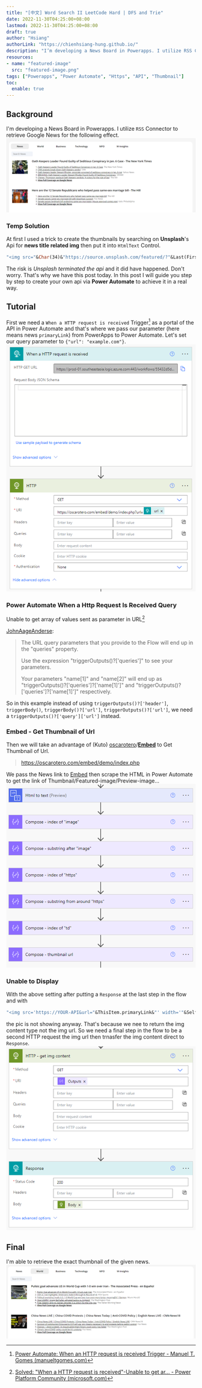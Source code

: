 ```yaml
---
title: "[中文] Word Search II LeetCode Hard | DFS and Trie"
date: 2022-11-30T04:25:00+08:00
lastmod: 2022-11-30T04:25:00+08:00
draft: true
author: "Hsiang"
authorLink: "https://chienhsiang-hung.github.io/"
description: "I’m developing a News Board in Powerapps. I utilize RSS Connector to retrieve Google News for the following effect."
resources:
- name: "featured-image"
  src: "featured-image.png"
tags: ["Powerapps", "Power Automate", "Https", "API", "Thumbnail"]
toc:
  enable: true
---
```

## Background
I'm developing a News Board in Powerapps. I utilize `RSS` Connector to retrieve Google News for the following effect.
![featured-image.png](featured-image.png "featured-image")

### Temp Solution
At first I used a trick to create the thumbnails by searching on **Unsplash**'s Api for **news title related img** then put it into `HtmlText` Control.
```vb
"<img src="&Char(34)&"https://source.unsplash.com/featured/?"&Last(FirstN(Split(ThisItem.title, " "), 2)).Result&Char(34)&" width="&Char(34)&Self.Width&Char(34)&" height="&Char(34)&Self.Height*0.8&Char(34)&">"
```
The risk is *Unsplash terminated the api* and it did have happened. Don't worry. That's why we have this post today. In this post I will guide you step by step to create your own api via **Power Automate** to achieve it in a real way.

## Tutorial
First we need a `When a HTTP request is received` Trigger[^when-an-http-request-is-received-trigger] as a portal of the API in Power Automate and that's where we pass our parameter (here means news `primaryLink`) from PowerApps to Power Automate. Let's set our query parameter to `{"url": "example.com"}`.
![create-trigger.png](create-trigger.png "create-trigger.png")
### Power Automate When a Http Request Is Received Query
Unable to get array of values sent as parameter in URL[^quot-When-a-HTTP-request-is-received-quot-Unable-to-get-array-of]

[JohnAageAnderse](https://powerusers.microsoft.com/t5/user/viewprofilepage/user-id/15774):
> The URL query parameters that you provide to the Flow will end up in the "queries" property.
>
> Use the expression "triggerOutputs()?['queries']" to see your parameters.
>
> Your parameters "name[1]" and "name[2]" will end up as "triggerOutputs()?['queries']?['name[1]']" and "triggerOutputs()?['queries']?['name[1]']" respectively.

So in this example instead of using `triggerOutputs()?['header']`, `triggerBody()`, `triggerBody()?['url']`, `triggerOutputs()?['url']`, we need a `triggerOutputs()?['query']['url']` instead.

### Embed - Get Thumbnail of Url
Then we will take an advantage of (Kuto) [oscarotero](https://github.com/oscarotero)/**[Embed](https://github.com/oscarotero/Embed)** to Get Thumbnail of Url.
> https://oscarotero.com/embed/demo/index.php

We pass the News link to [Embed](https://github.com/oscarotero/Embed) then scrape the HTML in Power Automate to get the link of Thumbnail/Featured-image/Preview-image...
![scrape-html.png](scrape-html.png "scrape-html.png")

### Unable to Display
With the above setting after putting a `Response` at the last step in the flow and with
```vb
"<img src='https://YOUR-API&url="&ThisItem.primaryLink&"' width='"&Self.Width&"' height='"&Self.Height*0.8&"'>"
```
the pic is not showing anyway. That's because we nee to return the img content type not the img url. So we need a final step in the flow to be a second HTTP request the img url then trnasfer the img content direct to `Response`.
![img-content-type.png](img-content-type.png "img-content-type.png")

## Final
I'm able to retrieve the exact thumbnail of the given news.
![demo.png](demo.png "demo.png")

[^when-an-http-request-is-received-trigger]: [Power Automate: When an HTTP request is received Trigger - Manuel T. Gomes (manueltgomes.com)](https://manueltgomes.com/reference/power-automate-trigger-reference/when-an-http-request-is-received-trigger/#:~:text=Power%20Automate%20allows%20you%20to,will%20even%20recognize%20the%20parameters.)
[^quot-When-a-HTTP-request-is-received-quot-Unable-to-get-array-of]: [Solved: "When a HTTP request is received"-Unable to get ar... - Power Platform Community (microsoft.com)](https://powerusers.microsoft.com/t5/Building-Flows/quot-When-a-HTTP-request-is-received-quot-Unable-to-get-array-of/td-p/642433)